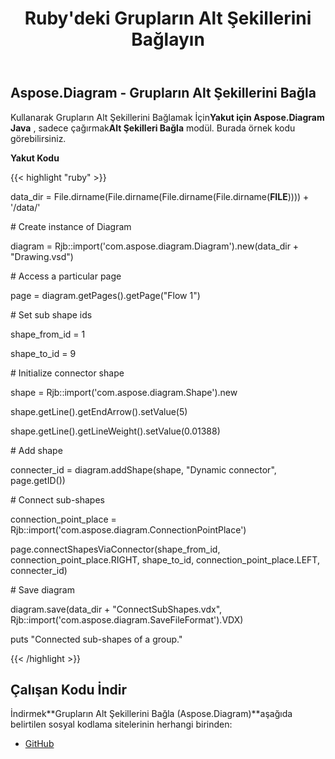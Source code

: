 ﻿---
title: Ruby'deki Grupların Alt Şekillerini Bağlayın
type: docs
weight: 20
url: /tr/java/connect-sub-shapes-of-the-groups-in-ruby/
---
## **Aspose.Diagram - Grupların Alt Şekillerini Bağla**
 Kullanarak Grupların Alt Şekillerini Bağlamak İçin**Yakut için Aspose.Diagram Java** , sadece çağırmak**Alt Şekilleri Bağla** modül. Burada örnek kodu görebilirsiniz.

**Yakut Kodu**

{{< highlight "ruby" >}}

 data_dir = File.dirname(File.dirname(File.dirname(File.dirname(__FILE__)))) + '/data/'

\# Create instance of Diagram

diagram = Rjb::import('com.aspose.diagram.Diagram').new(data_dir + "Drawing.vsd")

\# Access a particular page

page = diagram.getPages().getPage("Flow 1")

\# Set sub shape ids

shape_from_id = 1

shape_to_id = 9

\# Initialize connector shape

shape = Rjb::import('com.aspose.diagram.Shape').new

shape.getLine().getEndArrow().setValue(5)

shape.getLine().getLineWeight().setValue(0.01388)

\# Add shape

connecter_id = diagram.addShape(shape, "Dynamic connector", page.getID())

\# Connect sub-shapes

connection_point_place = Rjb::import('com.aspose.diagram.ConnectionPointPlace')

page.connectShapesViaConnector(shape_from_id, connection_point_place.RIGHT, shape_to_id, connection_point_place.LEFT, connecter_id)

\# Save diagram

diagram.save(data_dir + "ConnectSubShapes.vdx", Rjb::import('com.aspose.diagram.SaveFileFormat').VDX)

puts "Connected sub-shapes of a group."

{{< /highlight >}}
## **Çalışan Kodu İndir**
 İndirmek**Grupların Alt Şekillerini Bağla (Aspose.Diagram)**aşağıda belirtilen sosyal kodlama sitelerinin herhangi birinden:

- [GitHub](https://github.com/asposediagram/Aspose.Diagram-for-Java/blob/master/Plugins/Aspose_Diagram_Java_for_Ruby/lib/asposediagramjava/Shapes/connectsubshapes.rb)
